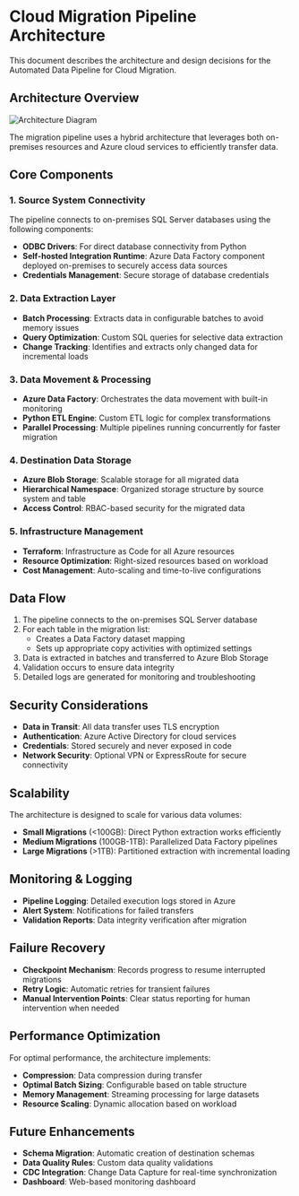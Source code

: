 # Cloud Migration Pipeline Architecture

This document describes the architecture and design decisions for the Automated Data Pipeline for Cloud Migration.

## Architecture Overview

![Architecture Diagram](https://via.placeholder.com/800x400?text=Architecture+Diagram)

The migration pipeline uses a hybrid architecture that leverages both on-premises resources and Azure cloud services to efficiently transfer data.

## Core Components

### 1. Source System Connectivity

The pipeline connects to on-premises SQL Server databases using the following components:

- **ODBC Drivers**: For direct database connectivity from Python
- **Self-hosted Integration Runtime**: Azure Data Factory component deployed on-premises to securely access data sources
- **Credentials Management**: Secure storage of database credentials

### 2. Data Extraction Layer

- **Batch Processing**: Extracts data in configurable batches to avoid memory issues
- **Query Optimization**: Custom SQL queries for selective data extraction
- **Change Tracking**: Identifies and extracts only changed data for incremental loads

### 3. Data Movement & Processing

- **Azure Data Factory**: Orchestrates the data movement with built-in monitoring
- **Python ETL Engine**: Custom ETL logic for complex transformations
- **Parallel Processing**: Multiple pipelines running concurrently for faster migration

### 4. Destination Data Storage

- **Azure Blob Storage**: Scalable storage for all migrated data
- **Hierarchical Namespace**: Organized storage structure by source system and table
- **Access Control**: RBAC-based security for the migrated data

### 5. Infrastructure Management

- **Terraform**: Infrastructure as Code for all Azure resources
- **Resource Optimization**: Right-sized resources based on workload
- **Cost Management**: Auto-scaling and time-to-live configurations

## Data Flow

1. The pipeline connects to the on-premises SQL Server database
2. For each table in the migration list:
   - Creates a Data Factory dataset mapping
   - Sets up appropriate copy activities with optimized settings
3. Data is extracted in batches and transferred to Azure Blob Storage
4. Validation occurs to ensure data integrity
5. Detailed logs are generated for monitoring and troubleshooting

## Security Considerations

- **Data in Transit**: All data transfer uses TLS encryption
- **Authentication**: Azure Active Directory for cloud services
- **Credentials**: Stored securely and never exposed in code
- **Network Security**: Optional VPN or ExpressRoute for secure connectivity

## Scalability

The architecture is designed to scale for various data volumes:

- **Small Migrations** (<100GB): Direct Python extraction works efficiently
- **Medium Migrations** (100GB-1TB): Parallelized Data Factory pipelines
- **Large Migrations** (>1TB): Partitioned extraction with incremental loading

## Monitoring & Logging

- **Pipeline Logging**: Detailed execution logs stored in Azure
- **Alert System**: Notifications for failed transfers
- **Validation Reports**: Data integrity verification after migration

## Failure Recovery

- **Checkpoint Mechanism**: Records progress to resume interrupted migrations
- **Retry Logic**: Automatic retries for transient failures
- **Manual Intervention Points**: Clear status reporting for human intervention when needed

## Performance Optimization

For optimal performance, the architecture implements:

- **Compression**: Data compression during transfer
- **Optimal Batch Sizing**: Configurable based on table structure
- **Memory Management**: Streaming processing for large datasets
- **Resource Scaling**: Dynamic allocation based on workload

## Future Enhancements

- **Schema Migration**: Automatic creation of destination schemas
- **Data Quality Rules**: Custom data quality validations
- **CDC Integration**: Change Data Capture for real-time synchronization
- **Dashboard**: Web-based monitoring dashboard
